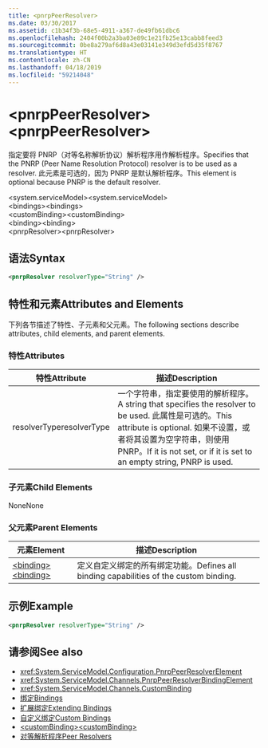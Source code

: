 ```yaml
---
title: <pnrpPeerResolver>
ms.date: 03/30/2017
ms.assetid: c1b34f3b-68e5-4911-a367-de49fb61dbc6
ms.openlocfilehash: 2404f00b2a3ba03e89c1e21fb25e13cabb8feed3
ms.sourcegitcommit: 0be8a279af6d8a43e03141e349d3efd5d35f8767
ms.translationtype: HT
ms.contentlocale: zh-CN
ms.lasthandoff: 04/18/2019
ms.locfileid: "59214048"
---
```

# <a name="pnrppeerresolver"></a><span data-ttu-id="8d398-101">\<pnrpPeerResolver></span><span class="sxs-lookup"><span data-stu-id="8d398-101">\<pnrpPeerResolver></span></span>
<span data-ttu-id="8d398-102">指定要将 PNRP（对等名称解析协议）解析程序用作解析程序。</span><span class="sxs-lookup"><span data-stu-id="8d398-102">Specifies that the PNRP (Peer Name Resolution Protocol) resolver is to be used as a resolver.</span></span> <span data-ttu-id="8d398-103">此元素是可选的，因为 PNRP 是默认解析程序。</span><span class="sxs-lookup"><span data-stu-id="8d398-103">This element is optional because PNRP is the default resolver.</span></span>  
  
 <span data-ttu-id="8d398-104">\<system.serviceModel></span><span class="sxs-lookup"><span data-stu-id="8d398-104">\<system.serviceModel></span></span>  
<span data-ttu-id="8d398-105">\<bindings></span><span class="sxs-lookup"><span data-stu-id="8d398-105">\<bindings></span></span>  
<span data-ttu-id="8d398-106">\<customBinding></span><span class="sxs-lookup"><span data-stu-id="8d398-106">\<customBinding></span></span>  
<span data-ttu-id="8d398-107">\<binding></span><span class="sxs-lookup"><span data-stu-id="8d398-107">\<binding></span></span>  
<span data-ttu-id="8d398-108">\<pnrpResolver></span><span class="sxs-lookup"><span data-stu-id="8d398-108">\<pnrpResolver></span></span>  
  
## <a name="syntax"></a><span data-ttu-id="8d398-109">语法</span><span class="sxs-lookup"><span data-stu-id="8d398-109">Syntax</span></span>  
  
```xml  
<pnrpResolver resolverType="String" />
```  
  
## <a name="attributes-and-elements"></a><span data-ttu-id="8d398-110">特性和元素</span><span class="sxs-lookup"><span data-stu-id="8d398-110">Attributes and Elements</span></span>  
 <span data-ttu-id="8d398-111">下列各节描述了特性、子元素和父元素。</span><span class="sxs-lookup"><span data-stu-id="8d398-111">The following sections describe attributes, child elements, and parent elements.</span></span>  
  
### <a name="attributes"></a><span data-ttu-id="8d398-112">特性</span><span class="sxs-lookup"><span data-stu-id="8d398-112">Attributes</span></span>  
  
|<span data-ttu-id="8d398-113">特性</span><span class="sxs-lookup"><span data-stu-id="8d398-113">Attribute</span></span>|<span data-ttu-id="8d398-114">描述</span><span class="sxs-lookup"><span data-stu-id="8d398-114">Description</span></span>|  
|---------------|-----------------|  
|<span data-ttu-id="8d398-115">resolverType</span><span class="sxs-lookup"><span data-stu-id="8d398-115">resolverType</span></span>|<span data-ttu-id="8d398-116">一个字符串，指定要使用的解析程序。</span><span class="sxs-lookup"><span data-stu-id="8d398-116">A string that specifies the resolver to be used.</span></span> <span data-ttu-id="8d398-117">此属性是可选的。</span><span class="sxs-lookup"><span data-stu-id="8d398-117">This attribute is optional.</span></span> <span data-ttu-id="8d398-118">如果不设置，或者将其设置为空字符串，则使用 PNRP。</span><span class="sxs-lookup"><span data-stu-id="8d398-118">If it is not set, or if it is set to an empty string, PNRP is used.</span></span>|  
  
### <a name="child-elements"></a><span data-ttu-id="8d398-119">子元素</span><span class="sxs-lookup"><span data-stu-id="8d398-119">Child Elements</span></span>  
 <span data-ttu-id="8d398-120">None</span><span class="sxs-lookup"><span data-stu-id="8d398-120">None</span></span>  
  
### <a name="parent-elements"></a><span data-ttu-id="8d398-121">父元素</span><span class="sxs-lookup"><span data-stu-id="8d398-121">Parent Elements</span></span>  
  
|<span data-ttu-id="8d398-122">元素</span><span class="sxs-lookup"><span data-stu-id="8d398-122">Element</span></span>|<span data-ttu-id="8d398-123">描述</span><span class="sxs-lookup"><span data-stu-id="8d398-123">Description</span></span>|  
|-------------|-----------------|  
|[<span data-ttu-id="8d398-124">\<binding></span><span class="sxs-lookup"><span data-stu-id="8d398-124">\<binding></span></span>](../../../../../docs/framework/misc/binding.md)|<span data-ttu-id="8d398-125">定义自定义绑定的所有绑定功能。</span><span class="sxs-lookup"><span data-stu-id="8d398-125">Defines all binding capabilities of the custom binding.</span></span>|  
  
## <a name="example"></a><span data-ttu-id="8d398-126">示例</span><span class="sxs-lookup"><span data-stu-id="8d398-126">Example</span></span>  
  
```xml  
<pnrpResolver resolverType="String" />
```  
  
## <a name="see-also"></a><span data-ttu-id="8d398-127">请参阅</span><span class="sxs-lookup"><span data-stu-id="8d398-127">See also</span></span>

- <xref:System.ServiceModel.Configuration.PnrpPeerResolverElement>
- <xref:System.ServiceModel.Channels.PnrpPeerResolverBindingElement>
- <xref:System.ServiceModel.Channels.CustomBinding>
- [<span data-ttu-id="8d398-128">绑定</span><span class="sxs-lookup"><span data-stu-id="8d398-128">Bindings</span></span>](../../../../../docs/framework/wcf/bindings.md)
- [<span data-ttu-id="8d398-129">扩展绑定</span><span class="sxs-lookup"><span data-stu-id="8d398-129">Extending Bindings</span></span>](../../../../../docs/framework/wcf/extending/extending-bindings.md)
- [<span data-ttu-id="8d398-130">自定义绑定</span><span class="sxs-lookup"><span data-stu-id="8d398-130">Custom Bindings</span></span>](../../../../../docs/framework/wcf/extending/custom-bindings.md)
- [<span data-ttu-id="8d398-131">\<customBinding></span><span class="sxs-lookup"><span data-stu-id="8d398-131">\<customBinding></span></span>](../../../../../docs/framework/configure-apps/file-schema/wcf/custombinding.md)
- [<span data-ttu-id="8d398-132">对等解析程序</span><span class="sxs-lookup"><span data-stu-id="8d398-132">Peer Resolvers</span></span>](../../../../../docs/framework/wcf/feature-details/peer-resolvers.md)
